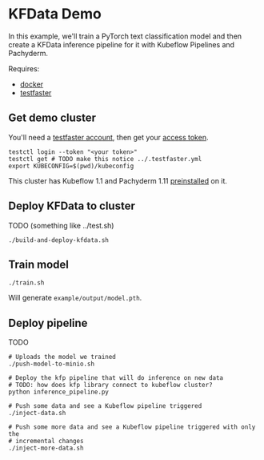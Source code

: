# KFData Demo

In this example, we'll train a PyTorch text classification model and then create a KFData inference pipeline for it with Kubeflow Pipelines and Pachyderm.

Requires:
- [docker](https://docs.docker.com/engine/install/)
- [testfaster](https://testfaster.ci)

## Get demo cluster

You'll need a [testfaster account](https://testfaster.ci/login), then get your [access token](https://testfaster.ci/access_token).

```
testctl login --token "<your token>"
testctl get # TODO make this notice ../.testfaster.yml
export KUBECONFIG=$(pwd)/kubeconfig
```

This cluster has Kubeflow 1.1 and Pachyderm 1.11 [preinstalled](../.testfaster.yml) on it.

## Deploy KFData to cluster

TODO (something like ../test.sh)

```
./build-and-deploy-kfdata.sh
```

## Train model

```
./train.sh
```

Will generate `example/output/model.pth`.

## Deploy pipeline

TODO

```
# Uploads the model we trained
./push-model-to-minio.sh

# Deploy the kfp pipeline that will do inference on new data
# TODO: how does kfp library connect to kubeflow cluster?
python inference_pipeline.py

# Push some data and see a Kubeflow pipeline triggered
./inject-data.sh

# Push some more data and see a Kubeflow pipeline triggered with only the
# incremental changes
./inject-more-data.sh
```

